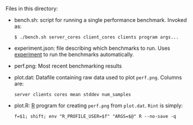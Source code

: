 Files in this directory:

  - bench.sh: script for running a single performance benchmark.
    Invoked as:

     ```
     $ ./bench.sh server_cores client_cores clients program args...
     ```

  - experiment.json: file describing which benchmarks to run. Uses
    [experiment](https://github.com/jonhoo/experiment) to run the
    benchmarks automatically.
  - perf.png: Most recent benchmarking results
  - plot.dat: Datafile containing raw data used to plot `perf.png`.
    Columns are:

     ```
     server clients cores mean stddev num_samples
     ```

  - plot.R: [R](http://www.r-project.org/) program for creating
    `perf.png` from `plot.dat`. `Rint` is simply:

     ```
     f=$1; shift; env "R_PROFILE_USER=$f" "ARGS=$@" R --no-save -q
     ```
